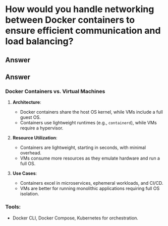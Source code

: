 
# How would you handle networking between Docker containers to ensure efficient communication and load balancing?

## Answer

## Answer

### Docker Containers vs. Virtual Machines
1. **Architecture**:
   - Docker containers share the host OS kernel, while VMs include a full guest OS.
   - Containers use lightweight runtimes (e.g., `containerd`), while VMs require a hypervisor.

2. **Resource Utilization**:
   - Containers are lightweight, starting in seconds, with minimal overhead.
   - VMs consume more resources as they emulate hardware and run a full OS.

3. **Use Cases**:
   - Containers excel in microservices, ephemeral workloads, and CI/CD.
   - VMs are better for running monolithic applications requiring full OS isolation.

### Tools:
- Docker CLI, Docker Compose, Kubernetes for orchestration.

